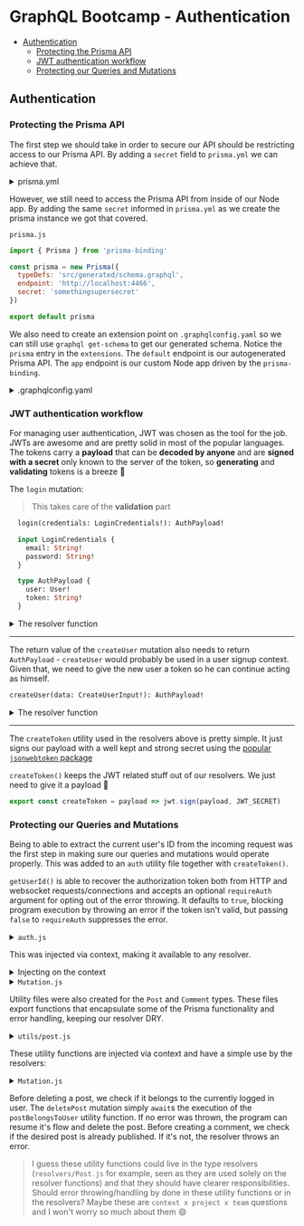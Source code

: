 # GraphQL Bootcamp - Authentication

- [Authentication](#authentication)
  - [Protecting the Prisma API](#protecting-the-prisma-api)
  - [JWT authentication workflow](#jwt-authentication-workflow)
  - [Protecting our Queries and Mutations](#protecting-our-queries-and-mutations)    

## Authentication

### Protecting the Prisma API

The first step we should take in order to secure our API should be restricting access to our Prisma API. By adding a `secret` field to `prisma.yml` we can achieve that. 

<details><summary>prisma.yml</summary>
<p>

```yaml
endpoint: http://localhost:4466
datamodel: datamodel.prisma
secret: somethingsupersecret
```

</p>
</details>

However, we still need to access the Prisma API from inside of our Node app. By adding the same `secret` informed in `prisma.yml` as we create the prisma instance we got that covered.

`prisma.js`

```javascript
import { Prisma } from 'prisma-binding'

const prisma = new Prisma({
  typeDefs: 'src/generated/schema.graphql',
  endpoint: 'http://localhost:4466',
  secret: 'somethingsupersecret'
})

export default prisma
```

We also need to create an extension point on `.graphqlconfig.yaml` so we can still use `graphql get-schema` to get our generated schema. Notice the `prisma` entry in the `extensions`. The `default` endpoint is our autogenerated Prisma API. The `app` endpoint is our custom Node app driven by the `prisma-binding`.

<details><summary>.graphqlconfig.yaml</summary>
<p>

```yaml
projects:
  graphql-bootcamp:
    schemaPath: 'src/generated/schema.graphql'
    extensions:
      prisma: prisma/prisma.yml
      endpoints:
        default:
          url: 'http://localhost:4466/'
          subscription: 'ws://localhost:4466/'
        app:
          url: 'http://localhost:4000/'
          subscription: 'ws://localhost:4000/'
```

</p>
</details>

### JWT authentication workflow

For managing user authentication, JWT was chosen as the tool for the job. JWTs are awesome and are pretty solid in most of the popular languages. The tokens carry a **payload** that can be **decoded by anyone** and are **signed with a secret** only known to the server of the token, so **generating** and **validating** tokens is a breeze 💨

The `login` mutation:
> This takes care of the **validation** part

```graphql
  login(credentials: LoginCredentials!): AuthPayload!

  input LoginCredentials {
    email: String!
    password: String!
  }

  type AuthPayload {
    user: User!
    token: String!
  }
```

<details><summary>The resolver function</summary>
<p>

```javascript
async login(
  parent,
  {
    credentials: { email, password }
  },
  { prisma },
  info
) {
  const user = await prisma.query.user({
    where: {
      email
    }
  })
  const hashedPassword = user ? user.password : ''

  const matchPassword = await bcrypt.compare(password, hashedPassword)

  if (!user || !matchPassword) {
    throw new Error('Invalid credentials!')
  }

  return {
    user,
    // createToken() keeps the JWT related stuff out of our resolvers
    // We just need to give it a payload
    token: createToken({ userId: user.id })
  }
}

```

</p>
</details>

---

The return value of the `createUser` mutation also needs to return `AuthPayload` - `createUser` would probably be used in a user signup context. Given that, we need to give the new user a token so he can continue acting as himself.

```graphql
createUser(data: CreateUserInput!): AuthPayload!
```

<details><summary>The resolver function</summary>
<p>

```javascript
async createUser(parent, { data }, { prisma }, info) {
  const { password } = data
  if (password.length < 8) {
    throw new Error('Password must be 8 characters or longer.')
  }

  const hashedPassword = await bcrypt.hash(password, 10)

  const user = await prisma.mutation.createUser({
    data: {
      ...data,
      password: hashedPassword
    }
  })

  return {
    user,
    token: createToken({ userId: user.id })
  }
}

```

</p>
</details>

---

The `createToken` utility used in the resolvers above is pretty simple. It just signs our payload with a well kept and strong secret using the [popular `jsonwebtoken` package](https://www.npmjs.com/package/jsonwebtoken)

`createToken()` keeps the JWT related stuff out of our resolvers. We just need to give it a payload 🎉

```javascript
export const createToken = payload => jwt.sign(payload, JWT_SECRET)
```

### Protecting our Queries and Mutations

Being to able to extract the current user's ID from the incoming request was the first step in making sure our queries and mutations would operate properly. This was added to an `auth` utility file together with `createToken()`.

`getUserId()` is able to recover the authorization token both from HTTP and websocket requests/connections and accepts an optional `requireAuth` argument for opting out of the error throwing. It defaults to `true`, blocking program execution by throwing an error if the token isn't valid, but passing `false` to `requireAuth` suppresses the error.

<details><summary><code>auth.js</code></summary>
<p>

```javascript
const JWT_SECRET = 'thisisasecret'

export const getUserId = (request, requireAuth = true) => {
  const { request: httpRequest, connection: socket } = request
  const authHeader = httpRequest
    ? httpRequest.headers.authorization
    : socket.context.Authorization

  if (authHeader) {
    const token = authHeader.replace('Bearer ', '')
    const decoded = jwt.verify(token, JWT_SECRET)

    return decoded.userId
  }

  if (requireAuth) {
    throw new Error('No auth token was given')
  }

  return null
}

...
```

</p>
</details>

This was injected via context, making it available to any resolver.

<details><summary>Injecting on the context</summary>
<p>

```javascript
import {
  getUserId,
  createToken,
  hashPassword,
  comparePassword
} from './utils/auth'

new GraphQLServer({
  typeDefs: './src/schema.graphql',
  resolvers,
  context(request) {
    return {
      prisma,
      request,
      auth: {
        getUserId,
        createToken
      }
    }
  }
})
```

</p>
</details>


<details><summary><code>Mutation.js</code></summary>
<p>

```javascript
createPost(
  parent,
  { data },
  {
    prisma,
    request,
    auth: { getUserId }
  },
  info
) {
  const userId = getUserId(request)

  const { title, body, published } = data
  return prisma.mutation.createPost(
    {
      data: {
        title,
        body,
        published,
        author: {
          connect: {
            id: userId
          }
        }
      }
    },
    info
  )
}
```

</p>
</details>

Utility files were also created for the `Post` and `Comment` types. These files export functions that encapsulate some of the Prisma functionality and error handling, keeping our resolver DRY.

<details><summary><code>utils/post.js</code></summary>
<p>

```javascript
import { getUserId } from './auth'

export const postBelongsToUser = async (postId, prisma, request) => {
  const userId = getUserId(request)

  const match = await prisma.exists.Post({
    id: postId,
    author: {
      id: userId
    }
  })

  if (!match) {
    throw new Error("The desired post doesn't belong to the current user")
  }
}

export const isPostPublished = async (prisma, post) =>
  prisma.exists.Post({
    id: post,
    published: true
  })
```

</p>
</details>


These utility functions are injected via context and have a simple use by the resolvers:

<details><summary><code>Mutation.js</code></summary>
<p>

```javascript
async deletePost(
  parent,
  { id },
  {
    prisma,
    request,
    postUtils: { postBelongsToUser }
  },
  info
) {
  await postBelongsToUser(id, prisma, request)

  return prisma.mutation.deletePost({ where: { id } }, info)
}

...

async createComment(
  parent,
  { data },
  {
    prisma,
    request,
    auth: { getUserId },
    postUtils: { isPostPublished }
  },
  info
) {
  const userId = getUserId(request)
  const { text, post } = data

  const currentlyPublished = await isPostPublished(prisma, post)

  if (!currentlyPublished) {
    throw new Error('Post is not published yet!')
  }

  return prisma.mutation.createComment(
    {
      data: {
        text,
        author: {
          connect: {
            id: userId
          }
        },
        post: {
          connect: {
            id: post
          }
        }
      }
    },
    info
  )
}
```

</p>
</details>

Before deleting a post, we check if it belongs to the currently logged in user. The `deletePost` mutation simply `await`s the execution of the `postBelongsToUser` utility function. If no error was thrown, the program can resume it's flow and delete the post. Before creating a comment, we check if the desired post is already published. If it's not, the resolver throws an error.

> I guess these utility functions could live in the type resolvers (`resolvers/Post.js` for example, seen as they are used solely on the resolver functions) and that they should have clearer responsibilities. Should error throwing/handling by done in these utility functions or in the resolvers? Maybe these are `context x project x team` questions and I won't worry so much about them 😄
